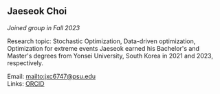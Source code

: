 ## Jaeseok Choi

_Joined group in Fall 2023_

Research topic: Stochastic Optimization, Data-driven optimization, Optimization for extreme events
Jaeseok earned his Bachelor's and Master's degrees from Yonsei University, South Korea in 2021 and 2023, respectively.

Email: <mailto:jxc6747@psu.edu>\
Links:
[ORCID](https://orcid.org/0009-0004-6867-1107)
